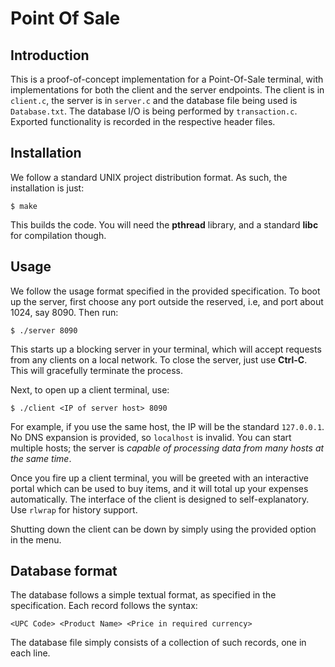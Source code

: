 # Point Of Sale

## Introduction

This is a proof-of-concept implementation for a Point-Of-Sale terminal, with implementations for both the client and the server
endpoints. The client is in `client.c`, the server is in `server.c` and the database file being used is `Database.txt`. The
database I/O is being performed by `transaction.c`. Exported functionality is recorded in the respective header files.

## Installation

We follow a standard UNIX project distribution format. As such, the installation is just:

```
$ make
```

This builds the code. You will need the **pthread** library, and a standard **libc** for compilation though.

## Usage

We follow the usage format specified in the provided specification. To boot up the server, first choose any port
outside the reserved, i.e, and port about 1024, say 8090. Then run:

```
$ ./server 8090
```

This starts up a blocking server in your terminal, which will accept requests from any clients on a local network. To
close the server, just use **Ctrl-C**. This will gracefully terminate the process.

Next, to open up a client terminal, use:

```
$ ./client <IP of server host> 8090
```

For example, if you use the same host, the IP will be the standard `127.0.0.1`. No DNS expansion is provided, so `localhost`
is invalid. You can start multiple hosts; the server is _capable of processing data from many hosts at the same time_.

Once you fire up a client terminal, you will be greeted with an interactive portal which can be used to buy items, and it will
total up your expenses automatically. The interface of the client is designed to self-explanatory. Use `rlwrap` for history
support.

Shutting down the client can be down by simply using the provided option in the menu.

## Database format

The database follows a simple textual format, as specified in the specification. Each record follows the syntax:

```
<UPC Code> <Product Name> <Price in required currency>
```

The database file simply consists of a collection of such records, one in each line.
